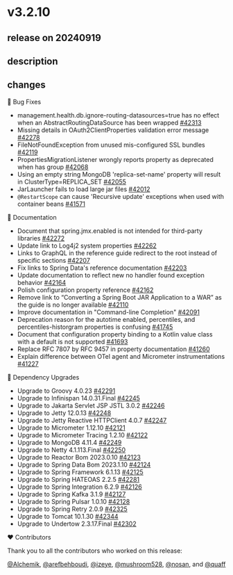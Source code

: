 # v3.2.10

## release on 20240919

## description

## changes

🐞 Bug Fixes

* management.health.db.ignore-routing-datasources=true has no effect when an AbstractRoutingDataSource has been wrapped <a href="https://github.com/spring-projects/spring-boot/pull/42313" data-hovercard-type="pull_request" data-hovercard-url="/spring-projects/spring-boot/pull/42313/hovercard">#42313</a>
* Missing details in OAuth2ClientProperties validation error message <a href="https://github.com/spring-projects/spring-boot/issues/42278" data-hovercard-type="issue" data-hovercard-url="/spring-projects/spring-boot/issues/42278/hovercard">#42278</a>
* FileNotFoundException from unused mis-configured SSL bundles <a href="https://github.com/spring-projects/spring-boot/issues/42119" data-hovercard-type="issue" data-hovercard-url="/spring-projects/spring-boot/issues/42119/hovercard">#42119</a>
* PropertiesMigrationListener wrongly reports property as deprecated when has group <a href="https://github.com/spring-projects/spring-boot/issues/42068" data-hovercard-type="issue" data-hovercard-url="/spring-projects/spring-boot/issues/42068/hovercard">#42068</a>
* Using an empty string MongoDB 'replica-set-name' property will result in ClusterType=REPLICA_SET <a href="https://github.com/spring-projects/spring-boot/issues/42055" data-hovercard-type="issue" data-hovercard-url="/spring-projects/spring-boot/issues/42055/hovercard">#42055</a>
* JarLauncher fails to load large jar files <a href="https://github.com/spring-projects/spring-boot/issues/42012" data-hovercard-type="issue" data-hovercard-url="/spring-projects/spring-boot/issues/42012/hovercard">#42012</a>
* <code>@RestartScope</code> can cause 'Recursive update' exceptions when used with container beans <a href="https://github.com/spring-projects/spring-boot/issues/41571" data-hovercard-type="issue" data-hovercard-url="/spring-projects/spring-boot/issues/41571/hovercard">#41571</a>

📔 Documentation

* Document that spring.jmx.enabled is not intended for third-party libraries <a href="https://github.com/spring-projects/spring-boot/issues/42272" data-hovercard-type="issue" data-hovercard-url="/spring-projects/spring-boot/issues/42272/hovercard">#42272</a>
* Update link to Log4j2 system properties <a href="https://github.com/spring-projects/spring-boot/issues/42262" data-hovercard-type="issue" data-hovercard-url="/spring-projects/spring-boot/issues/42262/hovercard">#42262</a>
* Links to GraphQL in the reference guide redirect to the root instead of specific sections <a href="https://github.com/spring-projects/spring-boot/issues/42207" data-hovercard-type="issue" data-hovercard-url="/spring-projects/spring-boot/issues/42207/hovercard">#42207</a>
* Fix links to Spring Data's reference documentation <a href="https://github.com/spring-projects/spring-boot/issues/42203" data-hovercard-type="issue" data-hovercard-url="/spring-projects/spring-boot/issues/42203/hovercard">#42203</a>
* Update documentation to reflect new no handler found exception behavior <a href="https://github.com/spring-projects/spring-boot/issues/42164" data-hovercard-type="issue" data-hovercard-url="/spring-projects/spring-boot/issues/42164/hovercard">#42164</a>
* Polish configuration property reference <a href="https://github.com/spring-projects/spring-boot/issues/42162" data-hovercard-type="issue" data-hovercard-url="/spring-projects/spring-boot/issues/42162/hovercard">#42162</a>
* Remove link to “Converting a Spring Boot JAR Application to a WAR” as the guide is no longer available <a href="https://github.com/spring-projects/spring-boot/issues/42110" data-hovercard-type="issue" data-hovercard-url="/spring-projects/spring-boot/issues/42110/hovercard">#42110</a>
* Improve documentation in "Command-line Completion" <a href="https://github.com/spring-projects/spring-boot/pull/42091" data-hovercard-type="pull_request" data-hovercard-url="/spring-projects/spring-boot/pull/42091/hovercard">#42091</a>
* Deprecation reason for the autotime enabled, percentiles, and percentiles-historgram properties is confusing <a href="https://github.com/spring-projects/spring-boot/issues/41745" data-hovercard-type="issue" data-hovercard-url="/spring-projects/spring-boot/issues/41745/hovercard">#41745</a>
* Document that configuration property binding to a Kotlin value class with a default is not supported <a href="https://github.com/spring-projects/spring-boot/issues/41693" data-hovercard-type="issue" data-hovercard-url="/spring-projects/spring-boot/issues/41693/hovercard">#41693</a>
* Replace RFC 7807 by RFC 9457 in property documentation <a href="https://github.com/spring-projects/spring-boot/issues/41260" data-hovercard-type="issue" data-hovercard-url="/spring-projects/spring-boot/issues/41260/hovercard">#41260</a>
* Explain difference between OTel agent and Micrometer instrumentations <a href="https://github.com/spring-projects/spring-boot/issues/41227" data-hovercard-type="issue" data-hovercard-url="/spring-projects/spring-boot/issues/41227/hovercard">#41227</a>

🔨 Dependency Upgrades

* Upgrade to Groovy 4.0.23 <a href="https://github.com/spring-projects/spring-boot/issues/42291" data-hovercard-type="issue" data-hovercard-url="/spring-projects/spring-boot/issues/42291/hovercard">#42291</a>
* Upgrade to Infinispan 14.0.31.Final <a href="https://github.com/spring-projects/spring-boot/issues/42245" data-hovercard-type="issue" data-hovercard-url="/spring-projects/spring-boot/issues/42245/hovercard">#42245</a>
* Upgrade to Jakarta Servlet JSP JSTL 3.0.2 <a href="https://github.com/spring-projects/spring-boot/issues/42246" data-hovercard-type="issue" data-hovercard-url="/spring-projects/spring-boot/issues/42246/hovercard">#42246</a>
* Upgrade to Jetty 12.0.13 <a href="https://github.com/spring-projects/spring-boot/issues/42248" data-hovercard-type="issue" data-hovercard-url="/spring-projects/spring-boot/issues/42248/hovercard">#42248</a>
* Upgrade to Jetty Reactive HTTPClient 4.0.7 <a href="https://github.com/spring-projects/spring-boot/issues/42247" data-hovercard-type="issue" data-hovercard-url="/spring-projects/spring-boot/issues/42247/hovercard">#42247</a>
* Upgrade to Micrometer 1.12.10 <a href="https://github.com/spring-projects/spring-boot/issues/42121" data-hovercard-type="issue" data-hovercard-url="/spring-projects/spring-boot/issues/42121/hovercard">#42121</a>
* Upgrade to Micrometer Tracing 1.2.10 <a href="https://github.com/spring-projects/spring-boot/issues/42122" data-hovercard-type="issue" data-hovercard-url="/spring-projects/spring-boot/issues/42122/hovercard">#42122</a>
* Upgrade to MongoDB 4.11.4 <a href="https://github.com/spring-projects/spring-boot/issues/42249" data-hovercard-type="issue" data-hovercard-url="/spring-projects/spring-boot/issues/42249/hovercard">#42249</a>
* Upgrade to Netty 4.1.113.Final <a href="https://github.com/spring-projects/spring-boot/issues/42250" data-hovercard-type="issue" data-hovercard-url="/spring-projects/spring-boot/issues/42250/hovercard">#42250</a>
* Upgrade to Reactor Bom 2023.0.10 <a href="https://github.com/spring-projects/spring-boot/issues/42123" data-hovercard-type="issue" data-hovercard-url="/spring-projects/spring-boot/issues/42123/hovercard">#42123</a>
* Upgrade to Spring Data Bom 2023.1.10 <a href="https://github.com/spring-projects/spring-boot/issues/42124" data-hovercard-type="issue" data-hovercard-url="/spring-projects/spring-boot/issues/42124/hovercard">#42124</a>
* Upgrade to Spring Framework 6.1.13 <a href="https://github.com/spring-projects/spring-boot/issues/42125" data-hovercard-type="issue" data-hovercard-url="/spring-projects/spring-boot/issues/42125/hovercard">#42125</a>
* Upgrade to Spring HATEOAS 2.2.5 <a href="https://github.com/spring-projects/spring-boot/issues/42281" data-hovercard-type="issue" data-hovercard-url="/spring-projects/spring-boot/issues/42281/hovercard">#42281</a>
* Upgrade to Spring Integration 6.2.9 <a href="https://github.com/spring-projects/spring-boot/issues/42126" data-hovercard-type="issue" data-hovercard-url="/spring-projects/spring-boot/issues/42126/hovercard">#42126</a>
* Upgrade to Spring Kafka 3.1.9 <a href="https://github.com/spring-projects/spring-boot/issues/42127" data-hovercard-type="issue" data-hovercard-url="/spring-projects/spring-boot/issues/42127/hovercard">#42127</a>
* Upgrade to Spring Pulsar 1.0.10 <a href="https://github.com/spring-projects/spring-boot/issues/42128" data-hovercard-type="issue" data-hovercard-url="/spring-projects/spring-boot/issues/42128/hovercard">#42128</a>
* Upgrade to Spring Retry 2.0.9 <a href="https://github.com/spring-projects/spring-boot/issues/42325" data-hovercard-type="issue" data-hovercard-url="/spring-projects/spring-boot/issues/42325/hovercard">#42325</a>
* Upgrade to Tomcat 10.1.30 <a href="https://github.com/spring-projects/spring-boot/issues/42344" data-hovercard-type="issue" data-hovercard-url="/spring-projects/spring-boot/issues/42344/hovercard">#42344</a>
* Upgrade to Undertow 2.3.17.Final <a href="https://github.com/spring-projects/spring-boot/issues/42302" data-hovercard-type="issue" data-hovercard-url="/spring-projects/spring-boot/issues/42302/hovercard">#42302</a>

❤️ Contributors

Thank you to all the contributors who worked on this release:

<a class="user-mention notranslate" data-hovercard-type="user" data-hovercard-url="/users/Alchemik/hovercard" data-octo-click="hovercard-link-click" data-octo-dimensions="link_type:self" href="https://github.com/Alchemik">@Alchemik</a>, <a class="user-mention notranslate" data-hovercard-type="user" data-hovercard-url="/users/arefbehboudi/hovercard" data-octo-click="hovercard-link-click" data-octo-dimensions="link_type:self" href="https://github.com/arefbehboudi">@arefbehboudi</a>, <a class="user-mention notranslate" data-hovercard-type="user" data-hovercard-url="/users/izeye/hovercard" data-octo-click="hovercard-link-click" data-octo-dimensions="link_type:self" href="https://github.com/izeye">@izeye</a>, <a class="user-mention notranslate" data-hovercard-type="user" data-hovercard-url="/users/mushroom528/hovercard" data-octo-click="hovercard-link-click" data-octo-dimensions="link_type:self" href="https://github.com/mushroom528">@mushroom528</a>, <a class="user-mention notranslate" data-hovercard-type="user" data-hovercard-url="/users/nosan/hovercard" data-octo-click="hovercard-link-click" data-octo-dimensions="link_type:self" href="https://github.com/nosan">@nosan</a>, and <a class="user-mention notranslate" data-hovercard-type="user" data-hovercard-url="/users/quaff/hovercard" data-octo-click="hovercard-link-click" data-octo-dimensions="link_type:self" href="https://github.com/quaff">@quaff</a>

